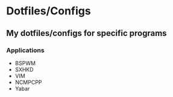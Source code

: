 # Dotfiles/Configs
## My dotfiles/configs for specific programs

### Applications
*  BSPWM
*  SXHKD
*  VIM
*  NCMPCPP
*  Yabar
